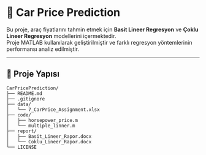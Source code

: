 # 🚗 Car Price Prediction

Bu proje, araç fiyatlarını tahmin etmek için **Basit Lineer Regresyon** ve **Çoklu Lineer Regresyon** modellerini içermektedir.  
Proje MATLAB kullanılarak geliştirilmiştir ve farklı regresyon yöntemlerinin performansı analiz edilmiştir.

---

## 📂 **Proje Yapısı**
```plaintext
CarPricePrediction/
├── README.md
├── .gitignore
├── data/
│   └── 7_CarPrice_Assignment.xlsx
├── code/
│   ├── horsepower_price.m
│   └── multiple_linner.m
├── report/
│   ├── Basit_Lineer_Rapor.docx
│   └── Coklu_Lineer_Rapor.docx
└── LICENSE

